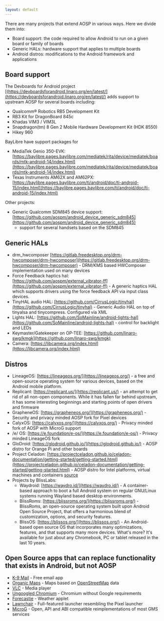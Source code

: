```yaml
---
layout: default
---
```


There are many projects that extend AOSP in various ways. Here we divide them into:

* Board support: the code required to allow Android to run on a given board or
  family of boards
* Generic HALs: hardware support that applies to multiple boards
* Android distros: modifications to the Android framework and applications


## Board support

The Devboards for Android project [(https://devboardsforandroid.linaro.org/en/latest/](https://devboardsforandroid.linaro.org/en/latest/)
adds support to upstream AOSP for several boards including:

* Qualcomm® Robotics RB5 Development Kit
* RB3 Kit for DragonBoard 845c
* Khadas VIM3 / VIM3L
* Snapdragon(tm) 8 Gen 2 Mobile Hardware Development Kit (HDK 8550)
* Hikey 960

BayLibre have support packages for

* MediaTek Genio 350-EVK: [https://baylibre.pages.baylibre.com/mediatek/rita/device/mediatek/boards/mtk-android-14/index.html](https://baylibre.pages.baylibre.com/mediatek/rita/device/mediatek/boards/mtk-android-14/index.html)
* Texas Instruments AM62X and AM62PX: [https://baylibre.pages.baylibre.com/ti/android/doc/ti-android-15/index.html](https://baylibre.pages.baylibre.com/ti/android/doc/ti-android-15/index.html)

Other projects:

* Generic Qualcomm SDM845 device support: [https://github.com/aospm/android_device_generic_sdm845](https://github.com/aospm/android_device_generic_sdm845)
  - support for several handsets based on the SDM845

## Generic HALs

* drm_hwcomposer [https://gitlab.freedesktop.org/drm-hwcomposer/drm-hwcomposer](https://gitlab.freedesktop.org/drm-hwcomposer/drm-hwcomposer) - DRM/KMS based HWComposer implementation used on many devices
* Force Feedback haptics hal: [https://github.com/aospm/external_vibrator-ff](https://github.com/aospm/external_vibrator-ff) - A generic haptics HAL which supports drivers using the force feedback API via input class devices.
* TinyHAL audio HAL: [https://github.com/CirrusLogic/tinyhal](https://github.com/CirrusLogic/tinyhal) - Generic Audio HAL on top of tinyalsa and tinycompress. Configured via XML
* Lights HAL: [https://github.com/SoMainline/android-lights-hal](https://github.com/SoMainline/android-lights-hal) - control for backlight and LEDs
* Keymaster/Gatekeeper on OP-TEE: [https://github.com/linaro-swg/kmgk](https://github.com/linaro-swg/kmgk)
* Camera: [https://libcamera.org/index.html](https://libcamera.org/index.html)

## Distros

* LineageOS: [https://lineageos.org/](https://lineageos.org/) - a free and open-source operating system for various devices, based on the Android mobile platform.
* Replicant: [https://replicant.us/](https://replicant.us/) - an attempt to get rid of all non-open components. While it has fallen far behind upstream, it has some interesting beginnings and starting points of open drivers and firmware
* GrapheneOS: [https://grapheneos.org/](https://grapheneos.org/) - Security and privacy minded AOSP fork for Pixel devices
* CalyxOS: [https://calyxos.org/](https://calyxos.org/) - Privacy minded fork of AOSP with MicroG support
* /e/ OS: [https://e.foundation/e-os/](https://e.foundation/e-os/) - Privacy minded LineageOS fork
* GloDroid: [https://glodroid.github.io/](https://glodroid.github.io/) - AOSP distro for Orange Pi and other boards
* Project Celadon: [https://projectceladon.github.io/celadon-documentation/getting-started/getting-started.html](https://projectceladon.github.io/celadon-documentation/getting-started/getting-started.html) - AOSP distro for Intel platforms, virtual machines and containers [source](https://github.com/projectceladon)
* Projects by BlissLabs:
  * Waydroid: [https://waydro.id/](https://waydro.id/) - A container-based approach to boot a full Android system on regular GNU/Linux systems running Wayland based desktop environments.
  * BlissRoms: [https://blissroms.org/](https://blissroms.org/) - BlissRoms, an open-source operating system built upon Android Open Source Project, that offers a harmonious blend of customization, options, and security features.
  * BlissOS: [https://blissos.org/](https://blissos.org/) - An Android-based open source OS that incorporates many optimizations, features, and that supports many more devices. What's more? It's available for just about any Chromebook, PC or tablet released in the last 10 years.

## Open Source apps that can replace functionality that exists in Android, but not AOSP

* [K-9 Mail](https://k9mail.app) - Free email app
* [Organic Maps](https://organicmaps.app) - Maps based on [OpenStreetMap](https://openstreetmap.org/) data
* [VLC](https://www.videolan.org/vlc/download-android.html) - Media player
* [Ungoogled Chromium](https://github.com/ungoogled-software/ungoogled-chromium) - Chromium without Google requirements
* [Forecastie](https://github.com/martykan/forecastie) - Weather applet
* [Lawnchair](https://lawnchair.app/) - Full-featured launcher resembling the Pixel launcher
* [MicroG](https://microg.org/) - Open, API and ABI compatible reimplementations of most GMS services
